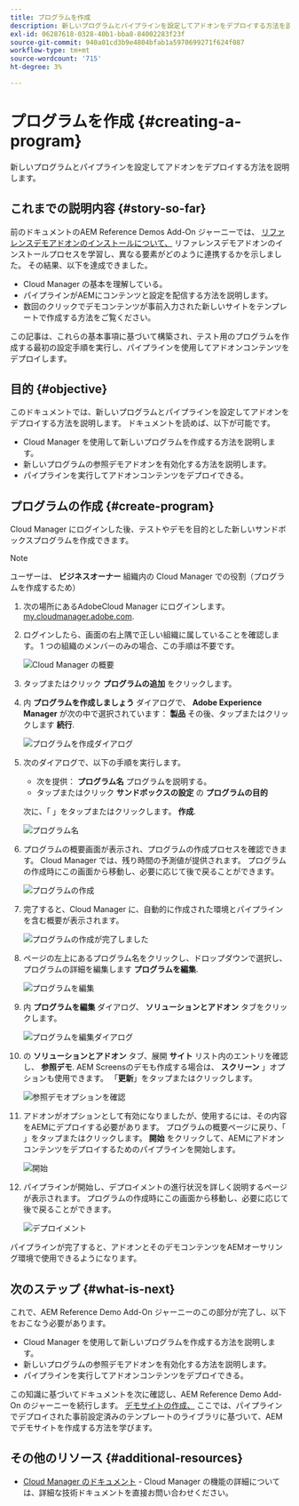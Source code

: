 ```yaml
---
title: プログラムを作成
description: 新しいプログラムとパイプラインを設定してアドオンをデプロイする方法を説明します。
exl-id: 06287618-0328-40b1-bba8-84002283f23f
source-git-commit: 940a01cd3b9e4804bfab1a5970699271f624f087
workflow-type: tm+mt
source-wordcount: '715'
ht-degree: 3%

---
```


# プログラムを作成 {#creating-a-program}

新しいプログラムとパイプラインを設定してアドオンをデプロイする方法を説明します。

## これまでの説明内容 {#story-so-far}

前のドキュメントのAEM Reference Demos Add-On ジャーニーでは、 [リファレンスデモアドオンのインストールについて、](installation.md) リファレンスデモアドオンのインストールプロセスを学習し、異なる要素がどのように連携するかを示しました。 その結果、以下を達成できました。

* Cloud Manager の基本を理解している。
* パイプラインがAEMにコンテンツと設定を配信する方法を説明します。
* 数回のクリックでデモコンテンツが事前入力された新しいサイトをテンプレートで作成する方法をご覧ください。

この記事は、これらの基本事項に基づいて構築され、テスト用のプログラムを作成する最初の設定手順を実行し、パイプラインを使用してアドオンコンテンツをデプロイします。

## 目的 {#objective}

このドキュメントでは、新しいプログラムとパイプラインを設定してアドオンをデプロイする方法を説明します。 ドキュメントを読めば、以下が可能です。

* Cloud Manager を使用して新しいプログラムを作成する方法を説明します。
* 新しいプログラムの参照デモアドオンを有効化する方法を説明します。
* パイプラインを実行してアドオンコンテンツをデプロイできる。

## プログラムの作成 {#create-program}

Cloud Manager にログインした後、テストやデモを目的とした新しいサンドボックスプログラムを作成できます。

>[!NOTE]
>
>ユーザーは、 **ビジネスオーナー** 組織内の Cloud Manager での役割（プログラムを作成するため）

1. 次の場所にあるAdobeCloud Manager にログインします。 [my.cloudmanager.adobe.com](https://my.cloudmanager.adobe.com/).

1. ログインしたら、画面の右上隅で正しい組織に属していることを確認します。 1 つの組織のメンバーのみの場合、この手順は不要です。

   ![Cloud Manager の概要](assets/cloud-manager.png)

1. タップまたはクリック **プログラムの追加** をクリックします。

1. 内 **プログラムを作成しましょう** ダイアログで、 **Adobe Experience Manager** が次の中で選択されています： **製品** その後、タップまたはクリックします **続行**.

   ![プログラムを作成ダイアログ](assets/create-program.png)

1. 次のダイアログで、以下の手順を実行します。

   * 次を提供： **プログラム名** プログラムを説明する。
   * タップまたはクリック **サンドボックスの設定** の **プログラムの目的**

   次に、「 」をタップまたはクリックします。 **作成**.

   ![プログラム名](assets/program-name.png)

1. プログラムの概要画面が表示され、プログラムの作成プロセスを確認できます。 Cloud Manager では、残り時間の予測値が提供されます。 プログラムの作成時にこの画面から移動し、必要に応じて後で戻ることができます。

   ![プログラムの作成](assets/program-creation.png)

1. 完了すると、Cloud Manager に、自動的に作成された環境とパイプラインを含む概要が表示されます。

   ![プログラムの作成が完了しました](assets/creation-complete.png)

1. ページの左上にあるプログラム名をクリックし、ドロップダウンで選択し、プログラムの詳細を編集します **プログラムを編集**.

   ![プログラムを編集](assets/edit-program.png)

1. 内 **プログラムを編集** ダイアログ、 **ソリューションとアドオン** タブをクリックします。

   ![プログラムを編集ダイアログ](assets/edit-program-dialog.png)

1. の **ソリューションとアドオン** タブ、展開 **サイト** リスト内のエントリを確認し、 **参照デモ**. AEM Screensのデモも作成する場合は、 **スクリーン** 」オプションも使用できます。 「**更新**」をタップまたはクリックします。

   ![参照デモオプションを確認](assets/edit-program-add-on.png)

1. アドオンがオプションとして有効になりましたが、使用するには、その内容をAEMにデプロイする必要があります。 プログラムの概要ページに戻り、「 」をタップまたはクリックします。 **開始** をクリックして、AEMにアドオンコンテンツをデプロイするためのパイプラインを開始します。

   ![開始](assets/deploy.png)

1. パイプラインが開始し、デプロイメントの進行状況を詳しく説明するページが表示されます。 プログラムの作成時にこの画面から移動し、必要に応じて後で戻ることができます。

   ![デプロイメント](assets/deployment.png)

パイプラインが完了すると、アドオンとそのデモコンテンツをAEMオーサリング環境で使用できるようになります。

## 次のステップ {#what-is-next}

これで、AEM Reference Demo Add-On ジャーニーのこの部分が完了し、以下をおこなう必要があります。

* Cloud Manager を使用して新しいプログラムを作成する方法を説明します。
* 新しいプログラムの参照デモアドオンを有効化する方法を説明します。
* パイプラインを実行してアドオンコンテンツをデプロイできる。

この知識に基づいてドキュメントを次に確認し、AEM Reference Demo Add-On のジャーニーを続行します。 [デモサイトの作成、](create-site.md) ここでは、パイプラインでデプロイされた事前設定済みのテンプレートのライブラリに基づいて、AEMでデモサイトを作成する方法を学びます。

## その他のリソース {#additional-resources}

* [Cloud Manager のドキュメント](https://experienceleague.adobe.com/docs/experience-manager-cloud-service/onboarding/onboarding-concepts/cloud-manager-introduction.html) - Cloud Manager の機能の詳細については、詳細な技術ドキュメントを直接お問い合わせください。
